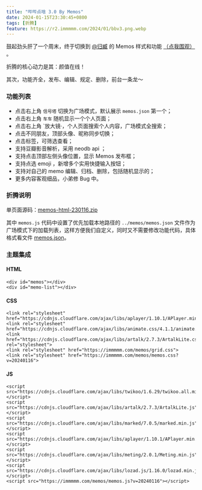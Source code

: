 ```yaml
---
title: "哔哔点啥 3.0 By Memos"
date: 2024-01-15T23:30:45+0800
tags: [折腾]
feature: https://r2.immmmm.com/2024/01/bbv3.png.webp
---
```


鼓起劲头肝了一个周末，终于切换到 [@归臧](https://nuoea.com/) 的 Memos 样式和功能 [（点我围观）](https://immmmm.com/bb/) 。

折腾的核心动力是其：颜值在线！

其次，功能齐全，发布、编辑、规定、删除，前台一条龙～

<!--more-->

### 功能列表

- 点击右上角 `信号塔` 切换为广场模式，默认展示 `memos.json` 第一个；
- 点击右上角 `车车` 随机显示一个个人页面；
- 点击右上角 `放大镜·，个人页面搜索个人内容，广场模式全搜索；
- 点击不同朋友，顶部头像、昵称同步切换；
- 点击标签，可筛选查看；
- 支持豆瓣影音解析，采用 neodb api ；
- 支持点击顶部左侧头像位置，显示 Memos 发布框；
- 支持点选 emoji ，新增多个实用快捷输入按钮；
- 支持对自己的 memo 编辑、归档、删除，包括随机显示的；
- 更多内容客观细品，小弟修 Bug 中。

### 折腾说明

单页面源码：[memos-html-230116.zip](https://r2m.immmmm.com/memos/2024/01/memos-html-230116.zip)

其中 `memos.js` 代码中设置了优先加载本地路径的 `../memos/memos.json` 文件作为广场模式下的加载列表，这样方便我们自定义，同时又不需要修改功能代码，具体格式看文件 [memos.json](https://immmmm.com/memos/memos.json)。

### 主题集成

#### HTML

```
<div id="memos"></div>
<div id="memo-list"></div>
```

#### CSS

```
<link rel="stylesheet" href="https://cdnjs.cloudflare.com/ajax/libs/aplayer/1.10.1/APlayer.min.css">
<link rel="stylesheet" href="https://cdnjs.cloudflare.com/ajax/libs/animate.css/4.1.1/animate.min.css">
<link href="https://cdnjs.cloudflare.com/ajax/libs/artalk/2.7.3/ArtalkLite.css" rel="stylesheet">
<link rel="stylesheet" href="https://immmmm.com/memos/grid.css">
<link rel="stylesheet" href="https://immmmm.com/memos/memos.css?v=20240116">
```

#### JS

```
<script src="https://cdnjs.cloudflare.com/ajax/libs/twikoo/1.6.29/twikoo.all.min.js"></script>
<script src="https://cdnjs.cloudflare.com/ajax/libs/artalk/2.7.3/ArtalkLite.js"></script>
<script src="https://cdnjs.cloudflare.com/ajax/libs/marked/7.0.5/marked.min.js"></script>
<script src="https://cdnjs.cloudflare.com/ajax/libs/aplayer/1.10.1/APlayer.min.js"></script>
<script src="https://cdnjs.cloudflare.com/ajax/libs/meting/2.0.1/Meting.min.js"></script>
<script src="https://cdnjs.cloudflare.com/ajax/libs/lozad.js/1.16.0/lozad.min.js"></script>
<script src="https://immmmm.com/memos/memos.js?v=20240116"></script>
```

